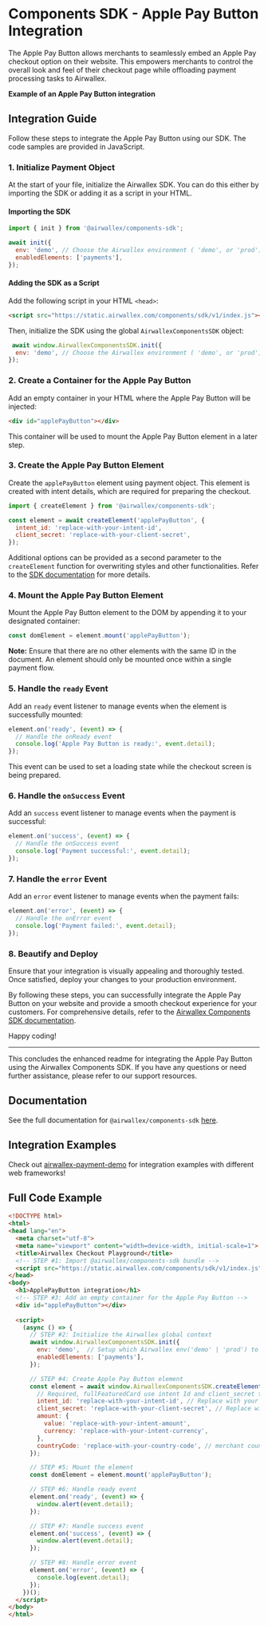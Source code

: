 # Components SDK - Apple Pay Button Integration

The Apple Pay Button allows merchants to seamlessly embed an Apple Pay checkout option on their website. This empowers merchants to control the overall look and feel of their checkout page while offloading payment processing tasks to Airwallex.

**Example of an Apple Pay Button integration**

## Integration Guide

Follow these steps to integrate the Apple Pay Button using our SDK. The code samples are provided in JavaScript.

### 1. Initialize Payment Object

At the start of your file, initialize the Airwallex SDK. You can do this either by importing the SDK or adding it as a script in your HTML.

#### Importing the SDK

```js
import { init } from '@airwallex/components-sdk';

await init({
  env: 'demo', // Choose the Airwallex environment ( 'demo', or 'prod')
  enabledElements: ['payments'],
});
```

#### Adding the SDK as a Script

Add the following script in your HTML `<head>`:

```html
<script src="https://static.airwallex.com/components/sdk/v1/index.js"></script>
```

Then, initialize the SDK using the global `AirwallexComponentsSDK` object:

```js
 await window.AirwallexComponentsSDK.init({
  env: 'demo', // Choose the Airwallex environment ( 'demo', or 'prod')
});
```

### 2. Create a Container for the Apple Pay Button

Add an empty container in your HTML where the Apple Pay Button will be injected:

```html
<div id="applePayButton"></div>
```

This container will be used to mount the Apple Pay Button element in a later step.

### 3. Create the Apple Pay Button Element

Create the `applePayButton` element using payment object. This element is created with intent details, which are required for preparing the checkout.

```js
import { createElement } from '@airwallex/components-sdk';

const element = await createElement('applePayButton', {
  intent_id: 'replace-with-your-intent-id',
  client_secret: 'replace-with-your-client-secret',
});
```

Additional options can be provided as a second parameter to the `createElement` function for overwriting styles and other functionalities. Refer to the [SDK documentation](https://docs.airwallex.com/components-sdk#createElement) for more details.

### 4. Mount the Apple Pay Button Element

Mount the Apple Pay Button element to the DOM by appending it to your designated container:

```js
const domElement = element.mount('applePayButton');
```

**Note:** Ensure that there are no other elements with the same ID in the document. An element should only be mounted once within a single payment flow.

### 5. Handle the `ready` Event

Add an `ready` event listener to manage events when the element is successfully mounted:

```js
element.on('ready', (event) => {
  // Handle the onReady event
  console.log('Apple Pay Button is ready:', event.detail);
});
```

This event can be used to set a loading state while the checkout screen is being prepared.

### 6. Handle the `onSuccess` Event

Add an `success` event listener to manage events when the payment is successful:

```js
element.on('success', (event) => {
  // Handle the onSuccess event
  console.log('Payment successful:', event.detail);
});
```

### 7. Handle the `error` Event

Add an `error` event listener to manage events when the payment fails:

```js
element.on('error', (event) => {
  // Handle the onError event
  console.log('Payment failed:', event.detail);
});
```

### 8. Beautify and Deploy

Ensure that your integration is visually appealing and thoroughly tested. Once satisfied, deploy your changes to your production environment.

By following these steps, you can successfully integrate the Apple Pay Button on your website and provide a smooth checkout experience for your customers. For comprehensive details, refer to the [Airwallex Components SDK documentation](https://docs.airwallex.com/components-sdk).

Happy coding!

---

This concludes the enhanced readme for integrating the Apple Pay Button using the Airwallex Components SDK. If you have any questions or need further assistance, please refer to our support resources.

## Documentation

See the full documentation for `@airwallex/components-sdk` [here](https://www.airwallex.com/docs/js/payments/applepaybutton/).

## Integration Examples

Check out [airwallex-payment-demo](../integrations/) for integration examples with different web frameworks!

## Full Code Example

```html
<!DOCTYPE html>
<html>
<head lang="en">
  <meta charset="utf-8">
  <meta name="viewport" content="width=device-width, initial-scale=1">
  <title>Airwallex Checkout Playground</title>
  <!-- STEP #1: Import @airwallex/components-sdk bundle -->
  <script src="https://static.airwallex.com/components/sdk/v1/index.js"></script>
</head>
<body>
  <h1>ApplePayButton integration</h1>
  <!-- STEP #3: Add an empty container for the Apple Pay Button -->
  <div id="applePayButton"></div>
  
  <script>
    (async () => {
      // STEP #2: Initialize the Airwallex global context
      await window.AirwallexComponentsSDK.init({
        env: 'demo',  // Setup which Airwallex env('demo' | 'prod') to integrate with
        enabledElements: ['payments'],
      });

      // STEP #4: Create Apple Pay Button element
      const element = await window.AirwallexComponentsSDK.createElement('applePayButton', {
        // Required, fullFeaturedCard use intent Id and client_secret to prepare checkout
        intent_id: 'replace-with-your-intent-id', // Replace with your intent ID
        client_secret: 'replace-with-your-client-secret', // Replace with your client secret
        amount: {
          value: 'replace-with-your-intent-amount',
          currency: 'replace-with-your-intent-currency',
        },
        countryCode: 'replace-with-your-country-code', // merchant country code
      });

      // STEP #5: Mount the element
      const domElement = element.mount('applePayButton');

      // STEP #6: Handle ready event
      element.on('ready', (event) => {
        window.alert(event.detail);
      });

      // STEP #7: Handle success event
      element.on('success', (event) => {
        window.alert(event.detail);
      });

      // STEP #8: Handle error event
      element.on('error', (event) => {
        console.log(event.detail);
      });
    })();
  </script>
</body>
</html>
```
